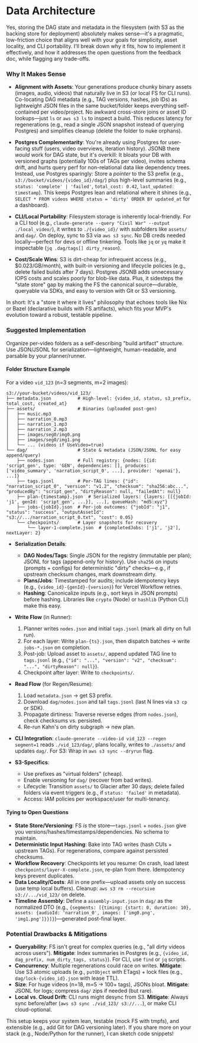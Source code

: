 # Data Architecture
Yes, storing the DAG state and metadata in the filesystem (with S3 as the backing store for deployment) absolutely makes sense—it's a pragmatic, low-friction choice that aligns well with your goals for simplicity, asset locality, and CLI portability. I'll break down why it fits, how to implement it effectively, and how it addresses the open questions from the feedback doc, while flagging any trade-offs.

### Why It Makes Sense
- **Alignment with Assets**: Your generations produce chunky binary assets (images, audio, videos) that naturally live in S3 (or local FS for CLI runs). Co-locating DAG metadata (e.g., TAG versions, hashes, job IDs) as lightweight JSON files in the same bucket/folder keeps everything self-contained per video/project. No awkward cross-store joins or asset ID lookups—just `ls` or `aws s3 ls` to inspect a build. This reduces latency for regenerations (e.g., read a single JSON snapshot instead of querying Postgres) and simplifies cleanup (delete the folder to nuke orphans).
  
- **Postgres Complementarity**: You're already using Postgres for user-facing stuff (users, video overviews, iteration history). JSONB there *would* work for DAG state, but it's overkill: It bloats your DB with versioned graphs (potentially 100s of TAGs per video), invites schema drift, and hurts query perf for non-relational data like dependency trees. Instead, use Postgres sparingly: Store a *pointer* to the S3 prefix (e.g., `s3://bucket/videos/{video_id}/dag/`) plus high-level summaries (e.g., `status: 'complete' | 'failed'`, `total_cost: 0.42`, `last_updated: timestamp`). This keeps Postgres lean and relational where it shines (e.g., `SELECT * FROM videos WHERE status = 'dirty' ORDER BY updated_at` for a dashboard).

- **CLI/Local Portability**: Filesystem storage is inherently local-friendly. For a CLI tool (e.g., `claude-generate --query "Civil War" --output ./local_video/`), it writes to `./{video_id}/` with subfolders like `assets/` and `dag/`. On deploy, sync to S3 via `aws s3 sync`. No DB creds needed locally—perfect for devs or offline tinkering. Tools like `jq` or `yq` make it inspectable (`jq .dag/tags[] dirty_reason`).

- **Cost/Scale Wins**: S3 is dirt-cheap for infrequent access (e.g., $0.023/GB/month), with built-in versioning and lifecycle policies (e.g., delete failed builds after 7 days). Postgres JSONB adds unnecessary IOPS costs and scales poorly for blob-like data. Plus, it sidesteps the "state store" gap by making the FS the canonical source—durable, queryable via SDKs, and easy to version with Git or S3 versioning.

In short: It's a "store it where it lives" philosophy that echoes tools like Nix or Bazel (declarative builds with FS artifacts), which fits your MVP's evolution toward a robust, testable pipeline.

### Suggested Implementation
Organize per-video folders as a self-describing "build artifact" structure. Use JSON/JSONL for serialization—lightweight, human-readable, and parsable by your planner/runner.

#### Folder Structure Example
For a video `vid_123` (n=3 segments, m=2 images):
```
s3://your-bucket/videos/vid_123/
├── metadata.json          # High-level: {video_id, status, s3_prefix, total_cost, created_at}
├── assets/                # Binaries (uploaded post-gen)
│   ├── music.mp3
│   ├── narration_0.mp3
│   ├── narration_1.mp3
│   ├── narration_2.mp3
│   ├── images/seg0/img0.png
│   ├── images/seg0/img1.png
│   └── ... (videos if UseVideo=true)
└── dag/                   # State & metadata (JSON/JSONL for easy append/query)
    ├── nodes.json         # Full registry: {nodes: [{id: 'script_gen', type: 'GEN', dependencies: [], produces: ['video_summary', 'narration_script_0', ...], provider: 'openai'}, ...]}
    ├── tags.jsonl         # Per-TAG lines: {"id": "narration_script_0", "version": "v1.2", "checksum": "sha256:abc...", "producedBy": "script_gen", "dirtyReason": null, "failedAt": null}
    ├── plan-{timestamp}.json  # Serialized layers: {layers: [[{jobId: 'j1', genId: 'script_gen', ...}], ...], queueHash: "md5:xyz"}
    ├── jobs-{jobId}.json  # Per-job outcomes: {"jobId": "j1", "status": "success", "outputAssetId": "s3://.../narration_script_0.txt", "cost": 0.05}
    └── checkpoints/       # Layer snapshots for recovery
        └── layer-1-complete.json  # {completedJobs: ['j1', 'j2'], nextLayer: 2}
```

- **Serialization Details**:
  - **DAG Nodes/Tags**: Single JSON for the registry (immutable per plan); JSONL for tags (append-only for history). Use `sha256` on inputs (prompts + configs) for deterministic "dirty" checks—e.g., if upstream checksum changes, mark downstream dirty.
  - **Plans/Jobs**: Timestamped for audits; include idempotency keys (e.g., `{video_id}-{genId}-{version}`) for Vercel Workflow retries.
  - **Hashing**: Canonicalize inputs (e.g., sort keys in JSON prompts) before hashing. Libraries like `crypto` (Node) or `hashlib` (Python CLI) make this easy.

- **Write Flow** (in Runner):
  1. Planner writes `nodes.json` and initial `tags.jsonl` (mark all dirty on full run).
  2. For each layer: Write `plan-{ts}.json`, then dispatch batches → write `jobs-*.json` on completion.
  3. Post-job: Upload asset to `assets/`, append updated TAG line to `tags.jsonl` (e.g., `{"id": "...", "version": "v2", "checksum": "...", "dirtyReason": null}`).
  4. Checkpoint after layer: Write to `checkpoints/`.

- **Read Flow** (for Regen/Resume):
  1. Load `metadata.json` → get S3 prefix.
  2. Download `dag/nodes.json` and tail `tags.jsonl` (last N lines via `s3 cp` or SDK).
  3. Propagate dirtiness: Traverse reverse edges (from `nodes.json`), check checksums vs. persisted.
  4. Re-run Kahn's on dirty subgraph → new plan.

- **CLI Integration**: `claude-generate --video-id vid_123 --regen segment=1` reads `./vid_123/dag/`, plans locally, writes to `./assets/` and updates `dag/`. For S3: Wrap in `aws s3 sync --dryrun` flag.

- **S3-Specifics**:
  - Use prefixes as "virtual folders" (cheap).
  - Enable versioning for `dag/` (recover from bad writes).
  - Lifecycle: Transition `assets/` to Glacier after 30 days; delete failed folders via event triggers (e.g., if `status: 'failed'` in metadata).
  - Access: IAM policies per workspace/user for multi-tenancy.

#### Tying to Open Questions
- **State Store/Versioning**: FS *is* the store—`tags.jsonl` + `nodes.json` give you versions/hashes/timestamps/dependencies. No schema to maintain.
- **Deterministic Input Hashing**: Bake into TAG writes (hash CUIs + upstream TAGs). For regenerations, compare against persisted checksums.
- **Workflow Recovery**: Checkpoints let you resume: On crash, load latest `checkpoints/layer-X-complete.json`, re-plan from there. Idempotency keys prevent duplicates.
- **Data Locality/Costs**: All in one prefix—upload assets only on success (use temp local buffers). Cleanup: `aws s3 rm --recursive s3://.../vid_123/` on delete.
- **Timeline Assembly**: Define a `assembly-input.json` in `dag/` as the normalized DTO (e.g., `{segments: [{timing: {start: 0, duration: 10}, assets: {audioId: 'narration_0', images: ['img0.png', 'img1.png']}}]}`)—generated post-final layer.

### Potential Drawbacks & Mitigations
- **Queryability**: FS isn't great for complex queries (e.g., "all dirty videos across users"). **Mitigate**: Index summaries in Postgres (e.g., `{video_id, dag_prefix, num_dirty_tags, status}`). For CLI, use `find` or `jq` scripts.
- **Concurrency**: Multiple regenerations could race on writes. **Mitigate**: Use S3 atomic uploads (e.g., `putObject` with ETags) + lock files (e.g., `dag/lock-{video_id}.json` with lease TTL).
- **Size**: For huge videos (n=18, m=5 → 100+ tags), JSONs bloat. **Mitigate**: JSONL for logs; compress `dag/` zips if needed (but rare).
- **Local vs. Cloud Drift**: CLI runs might desync from S3. **Mitigate**: Always sync before/after (`aws s3 sync ./vid_123/ s3://...`), or make CLI cloud-optional.

This setup keeps your system lean, testable (mock FS with tmpfs), and extensible (e.g., add Git for DAG versioning later). If you share more on your stack (e.g., Node/Python for the runner), I can sketch code snippets!